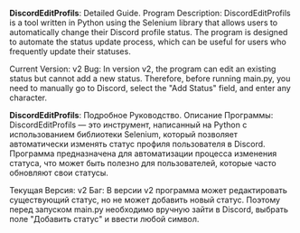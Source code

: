 **DiscordEditProfils**: Detailed Guide.
Program Description:
DiscordEditProfils is a tool written in Python using the Selenium library that allows users to automatically change their Discord profile status. The program is designed to automate the status update process, which can be useful for users who frequently update their statuses.

Current Version: v2
Bug:
In version v2, the program can edit an existing status but cannot add a new status. Therefore, before running main.py, you need to manually go to Discord, select the "Add Status" field, and enter any character.

**DiscordEditProfils**: Подробное Руководство.
Описание Программы:
DiscordEditProfils — это инструмент, написанный на Python с использованием библиотеки Selenium, который позволяет автоматически изменять статус профиля пользователя в Discord. Программа предназначена для автоматизации процесса изменения статуса, что может быть полезно для пользователей, которые часто обновляют свои статусы.

Текущая Версия: v2
Баг:
В версии v2 программа может редактировать существующий статус, но не может добавить новый статус. Поэтому перед запуском main.py необходимо вручную зайти в Discord, выбрать поле "Добавить статус" и ввести любой символ.
